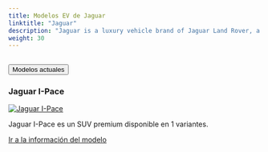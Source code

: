 ```yaml
---
title: Modelos EV de Jaguar
linktitle: "Jaguar"
description: "Jaguar is a luxury vehicle brand of Jaguar Land Rover, a British multinational car manufacturer with its headquarters in Coventry, England. Jaguar Cars was founded in 1922 as the Swallow Sidecar Company, originally making motorcycle sidecars before developing bodies for passenger cars. The company's name was changed from SS Cars to Jaguar Cars in 1945."
weight: 30
---
```

<!-- markdownlint-disable MD033 -->
<!-- markdownlint-disable MD010 -->


<div class="accordion" id="accordionPanelsStayOpenExample">
    <div class="accordion-item">
        <h2 class="accordion-header">
            <button class="accordion-button" type="button" data-bs-toggle="collapse" data-bs-target="#panelsStayOpen-collapseOne" aria-expanded="true" aria-controls="panelsStayOpen-collapseOne">
                        Modelos actuales
            </button>
        </h2>
        <div id="panelsStayOpen-collapseOne" class="accordion-collapse collapse show">
            <div class="accordion-body">
    <div class="container p-3 mb-4 bg-body-tertiary rounded border">
        <h3>Jaguar I-Pace</h3>
        <div class="row">
            <div class="col col-12 col-md-6">
                <a href="i-pace">
                    <img src="https://media.evkx.net/multimedia/models/jaguar/i-pace/i-pace_ev400/main_1_st.jpg" class="img-fluid" alt="Jaguar I-Pace" >
                </a>
            </div>
            <div class="col col-12 col-md-6"><p>
Jaguar I-Pace es un SUV premium disponible en 1 variantes.
</p>
	<a href="i-pace/" class="btn btn-outline-primary" role="button">Ir a la información del modelo</a>
		</div>
	</div>
</div>
        </div>
    </div>
</div></div>
